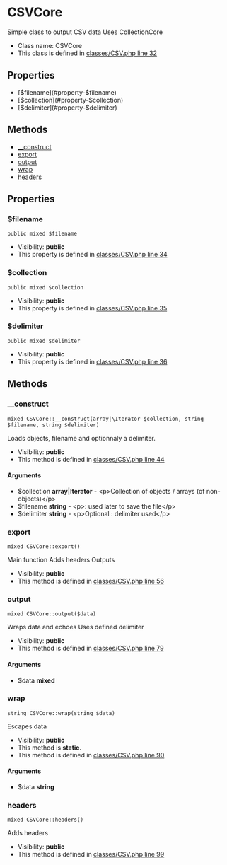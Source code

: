 CSVCore
===============

Simple class to output CSV data
Uses CollectionCore




* Class name: CSVCore
* This class is defined in [classes/CSV.php line 32](https://github.com/PrestaShop/PrestaShop/blob/1.6.1.1/classes/CSV.php#L32)





Properties
----------

* [$filename](#property-$filename)
* [$collection](#property-$collection)
* [$delimiter](#property-$delimiter)

Methods
-------
* [__construct](#method-__construct)
* [export](#method-export)
* [output](#method-output)
* [wrap](#method-wrap)
* [headers](#method-headers)




Properties
----------


### <a name="property-$filename"></a>$filename

    public mixed $filename





* Visibility: **public**
* This property is defined in [classes/CSV.php line 34](https://github.com/PrestaShop/PrestaShop/blob/1.6.1.1/classes/CSV.php#L34)


### <a name="property-$collection"></a>$collection

    public mixed $collection





* Visibility: **public**
* This property is defined in [classes/CSV.php line 35](https://github.com/PrestaShop/PrestaShop/blob/1.6.1.1/classes/CSV.php#L35)


### <a name="property-$delimiter"></a>$delimiter

    public mixed $delimiter





* Visibility: **public**
* This property is defined in [classes/CSV.php line 36](https://github.com/PrestaShop/PrestaShop/blob/1.6.1.1/classes/CSV.php#L36)


Methods
-------


### <a name="method-__construct"></a>__construct

    mixed CSVCore::__construct(array|\Iterator $collection, string $filename, string $delimiter)

Loads objects, filename and optionnaly a delimiter.



* Visibility: **public**
* This method is defined in [classes/CSV.php line 44](https://github.com/PrestaShop/PrestaShop/blob/1.6.1.1/classes/CSV.php#L44)


#### Arguments
* $collection **array|Iterator** - &lt;p&gt;Collection of objects / arrays (of non-objects)&lt;/p&gt;
* $filename **string** - &lt;p&gt;: used later to save the file&lt;/p&gt;
* $delimiter **string** - &lt;p&gt;Optional : delimiter used&lt;/p&gt;



### <a name="method-export"></a>export

    mixed CSVCore::export()

Main function
Adds headers
Outputs



* Visibility: **public**
* This method is defined in [classes/CSV.php line 56](https://github.com/PrestaShop/PrestaShop/blob/1.6.1.1/classes/CSV.php#L56)




### <a name="method-output"></a>output

    mixed CSVCore::output($data)

Wraps data and echoes
Uses defined delimiter



* Visibility: **public**
* This method is defined in [classes/CSV.php line 79](https://github.com/PrestaShop/PrestaShop/blob/1.6.1.1/classes/CSV.php#L79)


#### Arguments
* $data **mixed**



### <a name="method-wrap"></a>wrap

    string CSVCore::wrap(string $data)

Escapes data



* Visibility: **public**
* This method is **static**.
* This method is defined in [classes/CSV.php line 90](https://github.com/PrestaShop/PrestaShop/blob/1.6.1.1/classes/CSV.php#L90)


#### Arguments
* $data **string**



### <a name="method-headers"></a>headers

    mixed CSVCore::headers()

Adds headers



* Visibility: **public**
* This method is defined in [classes/CSV.php line 99](https://github.com/PrestaShop/PrestaShop/blob/1.6.1.1/classes/CSV.php#L99)



